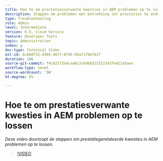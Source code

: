 ```yaml
---
title: Hoe te om prestatiesverwante kwesties in AEM problemen op te lossen
description: Stappen om problemen met betrekking tot prestaties te onderzoeken
type: Troubleshooting
role: Admin
level: Intermediate
version: 6.5, Cloud Service
feature: Developer Tools
topic: Administration
index: y
doc-type: Technical Video
exl-id: 6cb60f32-d366-4677-8745-9da7176b782f
duration: 106
source-git-commit: f4c621f3a9caa8c2c64b8323312343fe421a5aee
workflow-type: tm+mt
source-wordcount: '36'
ht-degree: 0%

---
```


# Hoe te om prestatiesverwante kwesties in AEM problemen op te lossen

*Deze video doorloopt de stappen om prestatiegerelateerde kwesties in AEM problemen op te lossen.*

>[!VIDEO](https://video.tv.adobe.com/v/335472?quality=12&learn=on)
